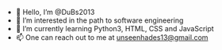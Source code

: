 - 👋 Hello, I’m @DuBs2013
- 👀 I’m interested in the path to software engineering
- 🌱 I’m currently learning Python3, HTML, CSS and JavaScript
- 📫 One can reach out to me at unseenhades13@gmail.com

<!---
DuBs2013/DuBs2013 is a ✨ special ✨ repository because its `README.md` (this file) appears on your GitHub profile.
You can click the Preview link to take a look at your changes.
--->
